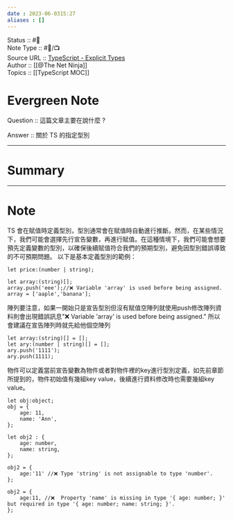 ```yaml
---
date : 2023-06-0315:27
aliases : []
---
```

Status :: #🌱 <br>
Note Type :: #📨/📺 <br>
Source URL :: [TypeScript - Explicit Types](https://youtu.be/__92ek8Xh4o)<br>
Author :: [[@The Net Ninja]]<br>
Topics :: [[TypeScript MOC]]  <br>

# Evergreen Note

Question :: 這篇文章主要在說什麼 ?

Answer :: 關於 TS 的指定型別


---

# Summary 

---

# Note
TS 會在賦值時定義型別，型別通常會在賦值時自動進行推斷。然而，在某些情況下，我們可能會選擇先行宣告變數，再進行賦值。在這種情境下，我們可能會想要預先定義變數的型別，以確保後續賦值符合我們的預期型別，避免因型別錯誤導致的不可預期問題。
以下是基本定義型別的範例：
```
let price:(number | string);

let array:(string)[];
array.push('eee');//❌ Variable 'array' is used before being assigned.
array = ['aaple','banana'];
```
陣列要注意，如果一開始只是宣告型別但沒有賦值空陣列就使用push修改陣列資料則會出現錯誤訊息"❌ Variable 'array' is used before being assigned."
所以會建議在宣告陣列時就先給他個空陣列
```
let array:(string)[] = [];
let ary:(number | string)[] = [];
ary.push('1111');
ary.push(1111);
```
物件可以定義當前宣告變數為物件或者對物件裡的key進行型別定義，如先前章節所提到的，物件初始值有幾組key value，後續進行資料修改時也需要幾組key value。
```
let obj:object;
obj = {
    age: 11,
    name: 'Ann',
};

let obj2 : {
    age: number,
    name: string,
};

obj2 = {
    age:'11' //❌ Type 'string' is not assignable to type 'number'.
};

obj2 = {
    age:11, //❌  Property 'name' is missing in type '{ age: number; }' but required in type '{ age: number; name: string; }'.
};
```
